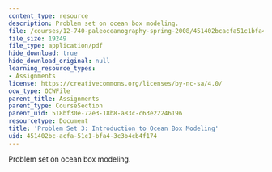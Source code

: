 ```yaml
---
content_type: resource
description: Problem set on ocean box modeling.
file: /courses/12-740-paleoceanography-spring-2008/451402bcacfa51c1bfa43c3b4cb4f174_problem_set3.pdf
file_size: 19249
file_type: application/pdf
hide_download: true
hide_download_original: null
learning_resource_types:
- Assignments
license: https://creativecommons.org/licenses/by-nc-sa/4.0/
ocw_type: OCWFile
parent_title: Assignments
parent_type: CourseSection
parent_uid: 518bf30e-72e3-18b8-a83c-c63e22246196
resourcetype: Document
title: 'Problem Set 3: Introduction to Ocean Box Modeling'
uid: 451402bc-acfa-51c1-bfa4-3c3b4cb4f174
---
```

Problem set on ocean box modeling.